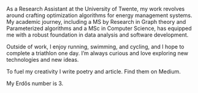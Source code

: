 As a Research Assistant at the University of Twente, my work revolves around crafting optimization algorithms for energy management systems. My academic journey, including a MS by Research in Graph theory and Parameterized algorithms and a MSc in Computer Science, has equipped me with a robust foundation in data analysis and software development.

Outside of work, I enjoy running, swimming, and cycling, and I hope to complete a triathlon one day. I’m always curious and love exploring new technologies and new ideas.

To fuel my creativity I write poetry and article. Find them on Medium.

My Erdős number is 3. 

